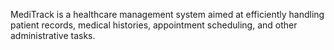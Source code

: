 MediTrack is a healthcare management system aimed at efficiently handling patient records, medical histories, appointment scheduling, and other administrative tasks.
